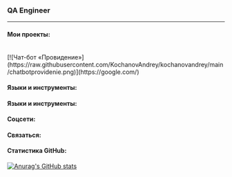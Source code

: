 ### QA Engineer
***

#### Мои проекты:
<br>
[![Чат-бот «Провидение»](https://raw.githubusercontent.com/KochanovAndrey/kochanovandrey/main/chatbotprovidenie.png)](https://google.com/)
<br>

#### Языки и инструменты:

#### Языки и инструменты:

#### Соцсети:

#### Связаться:

#### Статистика GitHub:

[![Anurag's GitHub stats](https://github-readme-stats.vercel.app/api?username=KochanovAndrey)](https://github.com/anuraghazra/github-readme-stats)
